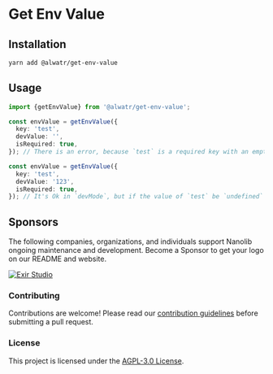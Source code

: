 # Get Env Value

## Installation

```bash
yarn add @alwatr/get-env-value
```

## Usage

```ts
import {getEnvValue} from '@alwatr/get-env-value';

const envValue = getEnvValue({
  key: 'test',
  devValue: '',
  isRequired: true,
}); // There is an error, because `test` is a required key with an empty string.

const envValue = getEnvValue({
  key: 'test',
  devValue: '123',
  isRequired: true,
}); // It's Ok in `devMode`, but if the value of `test` be `undefined` in `process.env`, there is an error otherwise it's Ok.
```

## Sponsors

The following companies, organizations, and individuals support Nanolib ongoing maintenance and development. Become a Sponsor to get your logo on our README and website.

[![Exir Studio](https://avatars.githubusercontent.com/u/181194967?s=200&v=4)](https://exirstudio.com)

### Contributing

Contributions are welcome! Please read our [contribution guidelines](https://github.com/Alwatr/.github/blob/next/CONTRIBUTING.md) before submitting a pull request.

### License

This project is licensed under the [AGPL-3.0 License](LICENSE).

